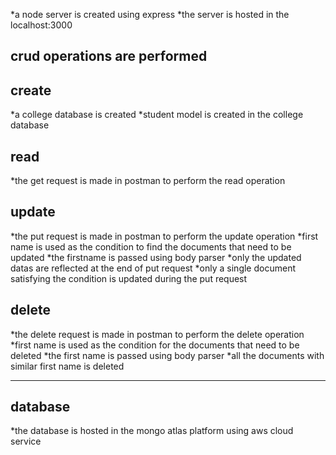 *a node server is created using express
*the server is hosted in the localhost:3000

crud operations are performed
-------------------------------

create
-------

*a college database is created
*student model is created in the college database


read
------
*the get request is made in postman to perform the read operation

update 
--------
*the put request is made in postman to perform the update operation
*first name is used as the condition to find the documents that need to be updated
*the firstname is passed using body parser 
*only the updated datas are reflected at the end of put request
*only a single document satisfying the condition is updated during the put request

delete 
-------
*the delete request is made in postman to perform the delete operation 
*first name is used as the condition for the documents that need to be deleted
*the first name is passed using body parser
*all the documents with similar first name is deleted



_____________________________________________________________

database 
-----------
*the database is hosted in the mongo atlas platform using aws cloud service
